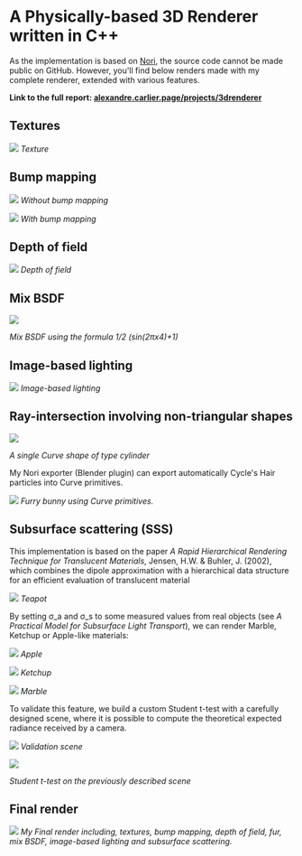 # A Physically-based 3D Renderer written in C++

As the implementation is based on [Nori](https://github.com/wjakob/nori), the source code cannot be made public on GitHub. However, you'll find below renders made with my complete renderer, extended with various features.

**Link to the full report: [alexandre.carlier.page/projects/3drenderer](https://alexandre.carlier.page/projects/3drenderer)**

## Textures

![](images/texture_bunny.png)
*Texture*


## Bump mapping

![](images/texture_bunny_parquet.png)
*Without bump mapping*

![](images/bumpmap_bunny_parquet.png)
*With bump mapping*


## Depth of field

![](images/dof_radius_010.png)
*Depth of field*


## Mix BSDF

![](images/geometry_sin.png)

*Mix BSDF using the formula 1/2 (sin(2πx4)+1)*


## Image-based lighting

![](images/IBL_sphere.png)
*Image-based lighting*


## Ray-intersection involving non-triangular shapes

![](images/curve.png)

*A single Curve shape of type cylinder*

My Nori exporter (Blender plugin) can export automatically Cycle's Hair particles into Curve primitives.

![](images/fur.png)
*Furry bunny using Curve primitives.*


## Subsurface scattering (SSS)

This implementation is based on the paper *A Rapid Hierarchical Rendering Technique for Translucent Materials*, Jensen, H.W. & Buhler, J. (2002), which combines the dipole approximation with a hierarchical data structure for an efficient evaluation of translucent material

![](images/SSS_teapot_mix.png)
*Teapot*

By setting σ_a and σ_s to some measured values from real objects (see *A Practical Model for Subsurface Light Transport*), we can render Marble, Ketchup or Apple-like materials:

![](images/SSS_monkey_apple.png)
*Apple*

![](images/SSS_monkey_ketchup.png)
*Ketchup*

![](images/SSS_monkey_marble.png)
*Marble*

To validate this feature, we build a custom Student t-test with a carefully designed scene, where it is possible to compute the theoretical expected radiance received by a camera.

![](images/SSS_validation_scene.png)
*Validation scene*

![](images/SSS_ttest.png)

*Student t-test on the previously described scene*


## Final render

![](images/final.png)
*My Final render including, textures, bump mapping, depth of field, fur, mix BSDF, image-based lighting and subsurface scattering.*
